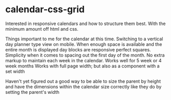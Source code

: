 # calendar-css-grid

Interested in responsive calendars and how to structure them best. With the minimum amount off html and css. 

Things important to me for the calendar at this time.
Switching to a vertical day planner type view on mobile.
When enough space is available and the entire month is displayed day blocks are responsive perfect squares.
Simplicity when it comes to spacing out the first day of the month.
No extra markup to maintain each week in the calendar.
Works well for 5 week or 4 week months
Works with full page width; but also as a component with a set width

Haven't yet figured out a good way to be able to size the parent by height and have the dimensions within the calendar size correctly like they do by setting the parent's width